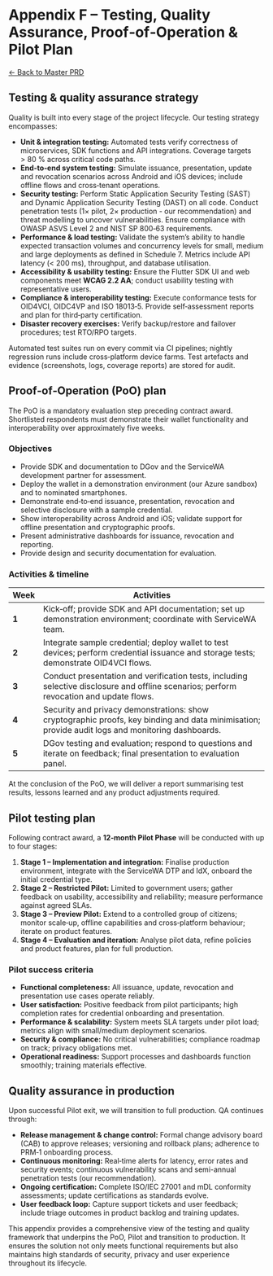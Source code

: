 # Appendix F – Testing, Quality Assurance, Proof‑of‑Operation & Pilot Plan

[← Back to Master PRD](PRD_Master.md#documentation-structure)

## Testing & quality assurance strategy

Quality is built into every stage of the project lifecycle.  Our testing strategy encompasses:

* **Unit & integration testing:** Automated tests verify correctness of microservices, SDK functions and API integrations.  Coverage targets > 80 % across critical code paths.
* **End‑to‑end system testing:** Simulate issuance, presentation, update and revocation scenarios across Android and iOS devices; include offline flows and cross‑tenant operations.
* **Security testing:** Perform Static Application Security Testing (SAST) and Dynamic Application Security Testing (DAST) on all code.  Conduct penetration tests (1× pilot, 2× production - our recommendation) and threat modelling to uncover vulnerabilities.  Ensure compliance with OWASP ASVS Level 2 and NIST SP 800‑63 requirements.
* **Performance & load testing:** Validate the system’s ability to handle expected transaction volumes and concurrency levels for small, medium and large deployments as defined in Schedule 7.  Metrics include API latency (< 200 ms), throughput, and database utilisation.
* **Accessibility & usability testing:** Ensure the Flutter SDK UI and web components meet **WCAG 2.2 AA**; conduct usability testing with representative users.
* **Compliance & interoperability testing:** Execute conformance tests for OID4VCI, OIDC4VP and ISO 18013‑5.  Provide self‑assessment reports and plan for third‑party certification.
* **Disaster recovery exercises:** Verify backup/restore and failover procedures; test RTO/RPO targets.

Automated test suites run on every commit via CI pipelines; nightly regression runs include cross‑platform device farms.  Test artefacts and evidence (screenshots, logs, coverage reports) are stored for audit.

## Proof‑of‑Operation (PoO) plan

The PoO is a mandatory evaluation step preceding contract award.  Shortlisted respondents must demonstrate their wallet functionality and interoperability over approximately five weeks.

### Objectives

* Provide SDK and documentation to DGov and the ServiceWA development partner for assessment.
* Deploy the wallet in a demonstration environment (our Azure sandbox) and to nominated smartphones.
* Demonstrate end‑to‑end issuance, presentation, revocation and selective disclosure with a sample credential.
* Show interoperability across Android and iOS; validate support for offline presentation and cryptographic proofs.
* Present administrative dashboards for issuance, revocation and reporting.
* Provide design and security documentation for evaluation.

### Activities & timeline

| Week | Activities |
| --- | --- |
| **1** | Kick‑off; provide SDK and API documentation; set up demonstration environment; coordinate with ServiceWA team. |
| **2** | Integrate sample credential; deploy wallet to test devices; perform credential issuance and storage tests; demonstrate OID4VCI flows. |
| **3** | Conduct presentation and verification tests, including selective disclosure and offline scenarios; perform revocation and update flows. |
| **4** | Security and privacy demonstrations: show cryptographic proofs, key binding and data minimisation; provide audit logs and monitoring dashboards. |
| **5** | DGov testing and evaluation; respond to questions and iterate on feedback; final presentation to evaluation panel. |

At the conclusion of the PoO, we will deliver a report summarising test results, lessons learned and any product adjustments required.

## Pilot testing plan

Following contract award, a **12‑month Pilot Phase** will be conducted with up to four stages:

1. **Stage 1 – Implementation and integration:** Finalise production environment, integrate with the ServiceWA DTP and IdX, onboard the initial credential type.
2. **Stage 2 – Restricted Pilot:** Limited to government users; gather feedback on usability, accessibility and reliability; measure performance against agreed SLAs.
3. **Stage 3 – Preview Pilot:** Extend to a controlled group of citizens; monitor scale‑up, offline capabilities and cross‑platform behaviour; iterate on product features.
4. **Stage 4 – Evaluation and iteration:** Analyse pilot data, refine policies and product features, plan for full production.

### Pilot success criteria

* **Functional completeness:** All issuance, update, revocation and presentation use cases operate reliably.
* **User satisfaction:** Positive feedback from pilot participants; high completion rates for credential onboarding and presentation.
* **Performance & scalability:** System meets SLA targets under pilot load; metrics align with small/medium deployment scenarios.
* **Security & compliance:** No critical vulnerabilities; compliance roadmap on track; privacy obligations met.
* **Operational readiness:** Support processes and dashboards function smoothly; training materials effective.

## Quality assurance in production

Upon successful Pilot exit, we will transition to full production.  QA continues through:

* **Release management & change control:** Formal change advisory board (CAB) to approve releases; versioning and rollback plans; adherence to PRM‑1 onboarding process.
* **Continuous monitoring:** Real‑time alerts for latency, error rates and security events; continuous vulnerability scans and semi-annual penetration tests (our recommendation).
* **Ongoing certification:** Complete ISO/IEC 27001 and mDL conformity assessments; update certifications as standards evolve.
* **User feedback loop:** Capture support tickets and user feedback; include triage outcomes in product backlog and training updates.

This appendix provides a comprehensive view of the testing and quality framework that underpins the PoO, Pilot and transition to production.  It ensures the solution not only meets functional requirements but also maintains high standards of security, privacy and user experience throughout its lifecycle.
